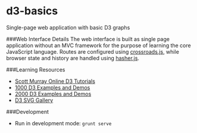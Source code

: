 d3-basics
=========
Single-page web application with basic D3 graphs

###Web Interface Details
The web interface is built as single page application without an MVC framework
for the purpose of learning the core JavaScript language. Routes are configured using
[crossroads.js](https://millermedeiros.github.io/crossroads.js/), while browser
state and history are handled using [hasher.js](https://github.com/millermedeiros/hasher/).

###Learning Resources
* [Scott Murray Online D3 Tutorials](http://alignedleft.com/tutorials/d3)
* [1000 D3 Examples and Demos](http://techslides.com/over-1000-d3-js-examples-and-demos/)
* [2000 D3 Examples and Demos](http://techslides.com/over-2000-d3-js-examples-and-demos/)
* [D3 SVG  Gallery](http://bl.ocks.org/mbostock)

###Development
* Run in development mode: `grunt serve`

